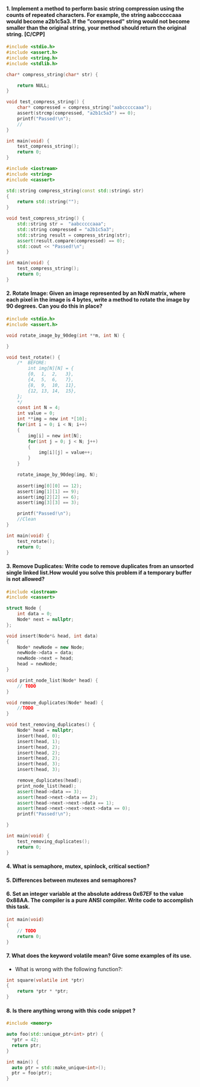 #### 1.  Implement a method to perform basic string compression using the counts of repeated characters. For example, the string aabcccccaaa would become a2b1c5a3. If the "compressed" string would not become smaller than the original string, your method should return the original string. [C/CPP]

```c
#include <stdio.h>
#include <assert.h>
#include <string.h>
#include <stdlib.h>

char* compress_string(char* str) {

    return NULL;
}

void test_compress_string() {
    char* compressed = compress_string("aabcccccaaa");
    assert(strcmp(compressed, "a2b1c5a3") == 0);
    printf("Passed!\n");
    //
}

int main(void) {
	test_compress_string();
	return 0;
}
```

```cpp
#include <iostream>
#include <string>
#include <cassert>

std::string compress_string(const std::string& str)
{
	return std::string("");
}

void test_compress_string() {
    std::string str =  "aabcccccaaa";
    std::string compressed = "a2b1c5a3";
    std::string result = compress_string(str);
    assert(result.compare(compressed) == 0);
    std::cout << "Passed!\n";
}

int main(void) {
	test_compress_string();
	return 0;
}
```

#### 2. Rotate Image: Given an image represented by an NxN matrix, where each pixel in the image is 4 bytes, write a method to rotate the image by 90 degrees. Can you do this in place?

```c
#include <stdio.h>
#include <assert.h>

void rotate_image_by_90deg(int **m, int N) {

}

void test_rotate() {
	/*  BEFORE:
        int img[N][N] = {
        {0,  1,  2,   3},
        {4,  5,  6,   7},
        {8,  9,  10,  11},
        {12, 13, 14,  15},
    };
    */
    const int N = 4;
    int value = 0;
    int **img = new int *[10];
	for(int i = 0; i < N; i++)
	{
    	img[i] = new int[N];
		for(int j = 0; j < N; j++)
		{
			img[i][j] = value++;	
		}
	}

    rotate_image_by_90deg(img, N);
    
    assert(img[0][0] == 12);
    assert(img[1][1] == 9);
    assert(img[2][2] == 6);
    assert(img[3][3] == 3);

    printf("Passed!\n");
    //Clean
}

int main(void) {
	test_rotate();
	return 0;
}
```


#### 3.  Remove Duplicates: Write code to remove duplicates from an unsorted single linked list.How would you solve this problem if a temporary buffer is not allowed?

```cpp
#include <iostream>
#include <cassert>

struct Node {
	int data = 0;
	Node* next = nullptr;
};

void insert(Node*& head, int data)
{
	Node* newNode = new Node;
	newNode->data = data;
	newNode->next = head;
	head = newNode;
}

void print_node_list(Node* head) {
	// TODO
}

void remove_duplicates(Node* head) {
    //TODO
}

void test_removing_duplicates() {
    Node* head = nullptr;
    insert(head, 0);
    insert(head, 1);
    insert(head, 2);
    insert(head, 2);
    insert(head, 2);
    insert(head, 3);
    insert(head, 3);

    remove_duplicates(head);
    print_node_list(head);
    assert(head->data == 3);
    assert(head->next->data == 2);
    assert(head->next->next->data == 1);
    assert(head->next->next->next->data == 0);
    printf("Passed!\n");

}

int main(void) {
	test_removing_duplicates();
	return 0;
}
```


#### 4. What is semaphore, mutex, spinlock, critical section?

#### 5. Differences between mutexes and semaphores?

#### 6.  Set an integer variable at the absolute address 0x67EF to the value 0x88AA. The compiler is a pure ANSI compiler. Write code to accomplish this task.

```c
int main(void)
{
    // TODO
	return 0;
}
```


#### 7. What does the keyword volatile mean? Give some examples of its use. 

* What is wrong with the following function?:
```c
int square(volatile int *ptr)
{
    return *ptr * *ptr;
}
``` 


#### 8. Is there anything wrong with this code snippet ?
```cpp
#include <memory>

auto foo(std::unique_ptr<int> ptr) {
  *ptr = 42;
  return ptr;
}

int main() {
  auto ptr = std::make_unique<int>();
  ptr = foo(ptr);
}
```
